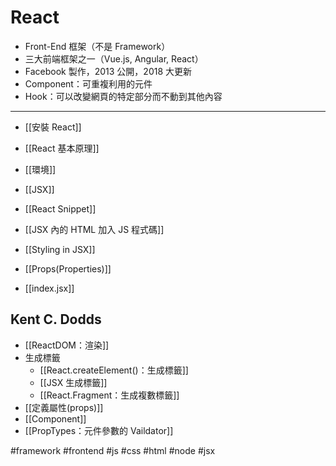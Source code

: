 # React
- Front-End 框架（不是 Framework） 
- 三大前端框架之一（Vue.js, Angular, React）
-  Facebook 製作，2013 公開，2018 大更新
- Component：可重複利用的元件
- Hook：可以改變網頁的特定部分而不動到其他內容

---

- [[安裝 React]]
- [[React 基本原理]]
- [[環境]]
- [[JSX]]
- [[React Snippet]]
- [[JSX 內的 HTML 加入 JS 程式碼]]
- [[Styling in JSX]]
- [[Props(Properties)]]

- [[index.jsx]]

## Kent C. Dodds
- [[ReactDOM：渲染]]
- 生成標籤
	- [[React.createElement()：生成標籤]]
	- [[JSX 生成標籤]]
	- [[React.Fragment：生成複數標籤]]
- [[定義屬性(props)]]
- [[Component]]
- [[PropTypes：元件參數的 Vaildator]]




#framework #frontend #js #css #html #node #jsx